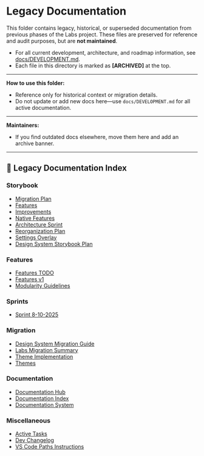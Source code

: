 # Legacy Documentation

This folder contains legacy, historical, or superseded documentation from previous phases of the Labs project. These files are preserved for reference and audit purposes, but are **not maintained**.

- For all current development, architecture, and roadmap information, see [docs/DEVELOPMENT.md](../DEVELOPMENT.md).
- Each file in this directory is marked as **[ARCHIVED]** at the top.

---

**How to use this folder:**
- Reference only for historical context or migration details.
- Do not update or add new docs here—use `docs/DEVELOPMENT.md` for all active documentation.

---


**Maintainers:**
- If you find outdated docs elsewhere, move them here and add an archive banner.

---

## 📂 Legacy Documentation Index

### Storybook
- [Migration Plan](storybook/migration-plan.md)
- [Features](storybook/features.md)
- [Improvements](storybook/improvements.md)
- [Native Features](storybook/native-features.md)
- [Architecture Sprint](storybook/architecture-sprint.md)
- [Reorganization Plan](storybook/reorganization-plan.md)
- [Settings Overlay](storybook/settings-overlay.md)
- [Design System Storybook Plan](storybook/design-system-storybook-plan.md)

### Features
- [Features TODO](features/features-todo.md)
- [Features v1](features/features-v1.md)
- [Modularity Guidelines](features/modularity-guidelines.md)

### Sprints
- [Sprint 8-10-2025](sprints/sprint-8-10-2025.md)

### Migration
- [Design System Migration Guide](migration/design-system-migration-guide.md)
- [Labs Migration Summary](migration/labs-migration-summary.md)
- [Theme Implementation](migration/theme-implementation.md)
- [Themes](migration/themes.md)

### Documentation
- [Documentation Hub](documentation/documentation-hub.md)
- [Documentation Index](documentation/documentation-index.md)
- [Documentation System](documentation/documentation-system.md)

### Miscellaneous
- [Active Tasks](misc/active-tasks.md)
- [Dev Changelog](misc/dev-changelog.md)
- [VS Code Paths Instructions](misc/vs-code-paths-instructions.md)
